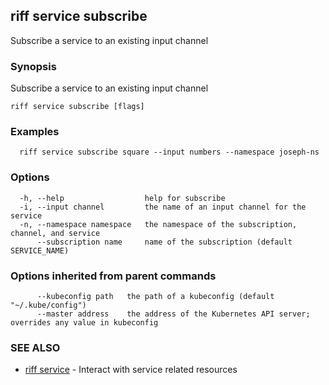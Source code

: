 ## riff service subscribe

Subscribe a service to an existing input channel

### Synopsis

Subscribe a service to an existing input channel

```
riff service subscribe [flags]
```

### Examples

```
  riff service subscribe square --input numbers --namespace joseph-ns
```

### Options

```
  -h, --help                  help for subscribe
  -i, --input channel         the name of an input channel for the service
  -n, --namespace namespace   the namespace of the subscription, channel, and service
      --subscription name     name of the subscription (default SERVICE_NAME)
```

### Options inherited from parent commands

```
      --kubeconfig path   the path of a kubeconfig (default "~/.kube/config")
      --master address    the address of the Kubernetes API server; overrides any value in kubeconfig
```

### SEE ALSO

* [riff service](riff_service.md)	 - Interact with service related resources


